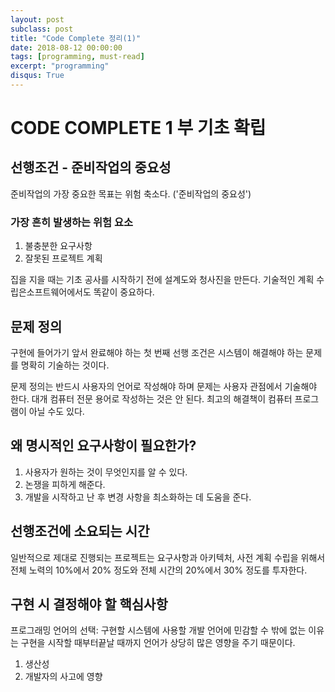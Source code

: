 ```yaml
---
layout: post
subclass: post
title: "Code Complete 정리(1)"
date: 2018-08-12 00:00:00
tags: [programming, must-read]
excerpt: "programming"
disqus: True
---
```


# CODE COMPLETE 1 부 기초 확립

## 선행조건 - 준비작업의 중요성

준비작업의 가장 중요한 목표는 위험 축소다. ('준비작업의 중요성')

### 가장 흔히 발생하는 위험 요소

1.  불충분한 요구사항
2.  잘못된 프로젝트 계획

집을 지을 때는 기초 공사를 시작하기 전에 설계도와 청사진을 만든다. 기술적인 계획 수립은소프트웨어에서도 똑같이 중요하다.

## 문제 정의

구현에 들어가기 앞서 완료해야 하는 첫 번째 선행 조건은 시스템이 해결해야 하는 문제를 명확히 기술하는 것이다.

문제 정의는 반드시 사용자의 언어로 작성해야 하며 문제는 사용자 관점에서 기술해야 한다. 대개 컴퓨터 전문 용어로 작성하는 것은 안 된다. 최고의 해결책이 컴퓨터 프로그램이 아닐 수도 있다.

## 왜 명시적인 요구사항이 필요한가?

1.  사용자가 원하는 것이 무엇인지를 알 수 있다.
2.  논쟁을 피하게 해준다.
3.  개발을 시작하고 난 후 변경 사항을 최소화하는 데 도움을 준다.

## 선행조건에 소요되는 시간

일반적으로 제대로 진행되는 프로젝트는 요구사항과 아키텍처, 사전 계획 수립을 위해서 전체 노력의 10%에서 20% 정도와 전체 시간의 20%에서 30% 정도를 투자한다.

## 구현 시 결정해야 할 핵심사항

프로그래밍 언어의 선택: 구현할 시스템에 사용할 개발 언어에 민감할 수 밖에 없는 이유는 구현을 시작할 때부터끝날 때까지 언어가 상당히 많은 영향을 주기 때문이다.

1.  생산성
2.  개발자의 사고에 영향
